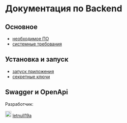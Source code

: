 # Документация по Backend

## Основное

- [необходимое ПО](./install.md)
- [системные требования](./install.md)

## Установка и запуск

- <a href="./install.md">запуск приложения</a>
- <a href="./secret.md">секретные ключи</a>

## Swagger и OpenApi

Разработчик:

<img src='https://avatars.githubusercontent.com/u/68811141?v=4' width='20'/> [letnull19a](https://github.com/letnull19a)

